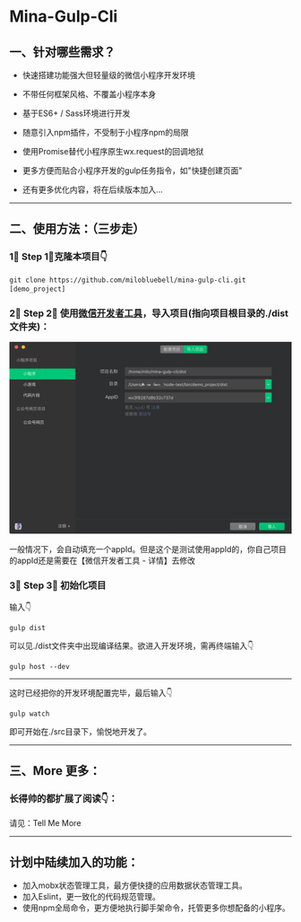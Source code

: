 # Mina-Gulp-Cli


## 一、针对哪些需求？

* 快速搭建功能强大但轻量级的微信小程序开发环境
  
* 不带任何框架风格、不覆盖小程序本身
  
* 基于ES6+ / Sass环境进行开发
  
* 随意引入npm插件，不受制于小程序npm的局限
  
* 使用Promise替代小程序原生wx.request的回调地狱
  
* 更多方便而贴合小程序开发的gulp任务指令，如"快捷创建页面"
  
* 还有更多优化内容，将在后续版本加入...
  
- - -

## 二、使用方法：（三步走）

### 1⃣️ Step 1：克隆本项目👇
```
git clone https://github.com/milobluebell/mina-gulp-cli.git [demo_project]
```


### 2⃣️ Step 2： 使用[微信开发者工具](https://developers.weixin.qq.com/miniprogram/dev/devtools/download.html)，导入项目(指向项目根目录的./dist文件夹)： 
![Image text](https://raw.githubusercontent.com/milobluebell/imgs-repo/master/img/intro-pic.png)

一般情况下，会自动填充一个appId。但是这个是测试使用appId的，你自己项目的appId还是需要在【微信开发者工具 - 详情】去修改

### 3⃣️ Step 3： 初始化项目
输入👇
```
gulp dist
```
可以见./dist文件夹中出现编译结果。欲进入开发环境，需再终端输入👇
```
gulp host --dev
```
_ _ _
这时已经把你的开发环境配置完毕，最后输入👇
```
gulp watch
```
即可开始在./src目录下，愉悦地开发了。

_ _ _

## 三、More 更多：
### 长得帅的都扩展了阅读👇：
请见：Tell Me More


- - -

## 计划中陆续加入的功能：
* 加入mobx状态管理工具，最方便快捷的应用数据状态管理工具。
* 加入Eslint，更一致化的代码规范管理。
* 使用npm全局命令，更方便地执行脚手架命令，托管更多你想配备的小程序。